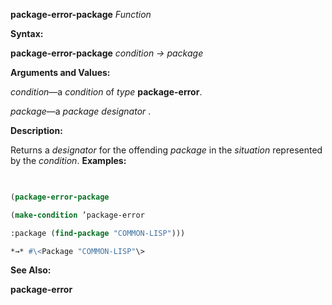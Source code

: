 **package-error-package** *Function* 



**Syntax:** 



**package-error-package** *condition → package* 



**Arguments and Values:** 



*condition*—a *condition* of *type* **package-error**. 



*package*—a *package designator* . 



**Description:** 



Returns a *designator* for the offending *package* in the *situation* represented by the *condition*. **Examples:**
```lisp
 

(package-error-package 

(make-condition ’package-error 

:package (find-package "COMMON-LISP"))) 

*→* #\<Package "COMMON-LISP"\> 


```
**See Also:** 



**package-error** 





